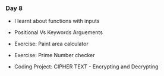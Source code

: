 ### Day 8

- I learnt about functions with inputs

- Positional Vs Keywords Arguements

- Exercise: Paint area calculator

- Exercise: Prime Number checker

- Coding Project: CIPHER TEXT - Encrypting and Decrypting
